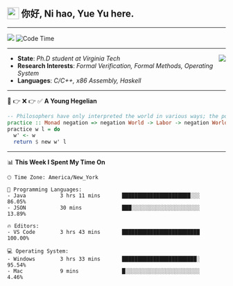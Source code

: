 <h2> <img style="vertical-align: text-bottom;" src=https://slackmojis.com/emojis/13253-yay-frog/download/ width=27> 你好, Ni hao, Yue Yu here. </h2>

---

![](https://shields.io/badge/dynamic/json?color=blue&amp;label=Visitors&amp;query=value&amp;url=https://api.countapi.xyz/hit/fishjump.fishjump) ![Code Time](https://img.shields.io/badge/Code%20Time-222%20hrs%2056%20mins-blue)

---

<img align='right' src=https://slackmojis.com/emojis/5264-coding/download> </td>

- **State**: *Ph.D student at Virginia Tech*
- **Research Interests**: *Formal Verification, Formal Methods, Operating System*
- **Languages**: *C/C++, x86 Assembly, Haskell*

---

🚫 👉 ❌ 👉 ✅ **A Young Hegelian**

``` haskell
-- Philosophers have only interpreted the world in various ways; the point is to change it.
practice :: Monad negation => negation World -> Labor -> negation World
practice w l = do
  w' <- w
  return $ new w' l
```

---


📊 **This Week I Spent My Time On** 

```text
🕑︎ Time Zone: America/New_York

💬 Programming Languages:
- Java           3 hrs 11 mins       ██████████████████████░░░     86.05%
- JSON           30 mins             ███░░░░░░░░░░░░░░░░░░░░░░     13.89%

🔥 Editors:
- VS Code        3 hrs 43 mins       █████████████████████████     100.00%

💻 Operating System:
- Windows        3 hrs 33 mins       ████████████████████████░     95.54%
- Mac            9 mins              █░░░░░░░░░░░░░░░░░░░░░░░░     4.46%
```

